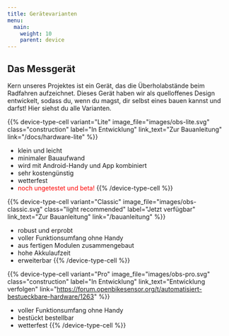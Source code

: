 ```yaml
---
title: Gerätevarianten
menu:
  main:
    weight: 10
    parent: device
---
```


<section class="full-width content-grid primary arrow">

# Das Messgerät

Kern unseres Projektes ist ein Gerät, das die Überholabstände beim Radfahren
aufzeichnet. Dieses Gerät haben wir als quelloffenes Design entwickelt, sodass
du, wenn du magst, dir selbst eines bauen kannst und darfst! Hier siehst du alle
Varianten.

</section>

<section class="full-width content-grid columns-3 device-types-row">

{{% device-type-cell
    variant="Lite"
    image_file="images/obs-lite.svg"
    class="construction"
    label="In Entwicklung"
    link_text="Zur Bauanleitung"
    link="/docs/hardware-lite" %}}
- klein und leicht
- minimaler Bauaufwand
- wird mit Android-Handy und App kombiniert
- sehr kostengünstig
- wetterfest
- <span style="color:red">noch ungetestet und beta!</span>
{{% /device-type-cell %}}

{{% device-type-cell
    variant="Classic"
    image_file="images/obs-classic.svg"
    class="light recommended"
    label="Jetzt verfügbar"
    link_text="Zur Bauanleitung"
    link="/bauanleitung" %}}
- robust und erprobt
- voller Funktionsumfang ohne Handy
- aus fertigen Modulen zusammengebaut
- hohe Akkulaufzeit
- erweiterbar
{{% /device-type-cell %}}

{{% device-type-cell
    variant="Pro"
    image_file="images/obs-pro.svg"
    class="construction"
    label="In Entwicklung"
    link_text="Entwicklung verfolgen"
    link="https://forum.openbikesensor.org/t/automatisiert-bestueckbare-hardware/1263" %}}
- voller Funktionsumfang ohne Handy
- bestückt bestellbar
- wetterfest
{{% /device-type-cell %}}

</section>

